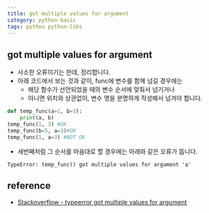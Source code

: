 ```yaml
---
title: got multiple values for argument 
category: python-basic
tags: python python-libs 
---
```


## got multiple values for argument 

- 사소한 오류이기는 한데, 정리합니다. 
- 아래 코드에서 보는 것과 같이, func에 변수를 함께 넘길 경우에는 
  - 해당 함수가 선언되었을 때의 변수 순서에 맞춰서 넘기거나 
  - 아니면 위치와 상관없이, 변수 명을 분명하게 작성해서 넘겨야 합니다. 

```python
def temp_func(a=1, b=3):
    print(a, b)
temp_func(1, 3) #OK 
temp_func(b=5, a=3)#OK 
temp_func(1, a=3) #NOT OK
```

- 세번째처럼 그 순서를 마음대로 할 경우에는 아래와 같은 오류가 뜹니다.

```plaintext
TypeError: temp_func() got multiple values for argument 'a'
```

## reference

- [Stackoverflow - typeerror got multiple values for argument](https://stackoverflow.com/questions/21764770/typeerror-got-multiple-values-for-argument)
